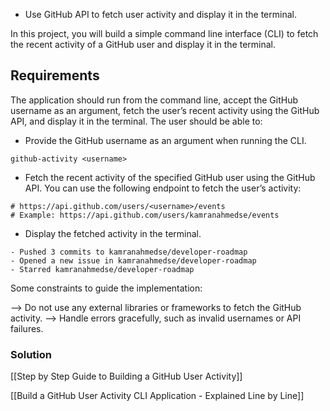 - Use GitHub API to fetch user activity and display it in the terminal.

In this project, you will build a simple command line interface (CLI) to fetch the recent activity of a GitHub user and display it in the terminal.

## Requirements

The application should run from the command line, accept the GitHub username as an argument, fetch the user’s recent activity using the GitHub API, and display it in the terminal. The user should be able to:

- Provide the GitHub username as an argument when running the CLI.

```
github-activity <username>
```

- Fetch the recent activity of the specified GitHub user using the GitHub API. You can use the following endpoint to fetch the user’s activity:

```
# https://api.github.com/users/<username>/events
# Example: https://api.github.com/users/kamranahmedse/events
```

- Display the fetched activity in the terminal.

```
- Pushed 3 commits to kamranahmedse/developer-roadmap
- Opened a new issue in kamranahmedse/developer-roadmap
- Starred kamranahmedse/developer-roadmap
```

Some constraints to guide the implementation:

--> Do not use any external libraries or frameworks to fetch the GitHub activity.
--> Handle errors gracefully, such as invalid usernames or API failures.

### Solution

[[Step by Step Guide to Building a GitHub User Activity]]

[[Build a GitHub User Activity CLI Application - Explained Line by Line]]

